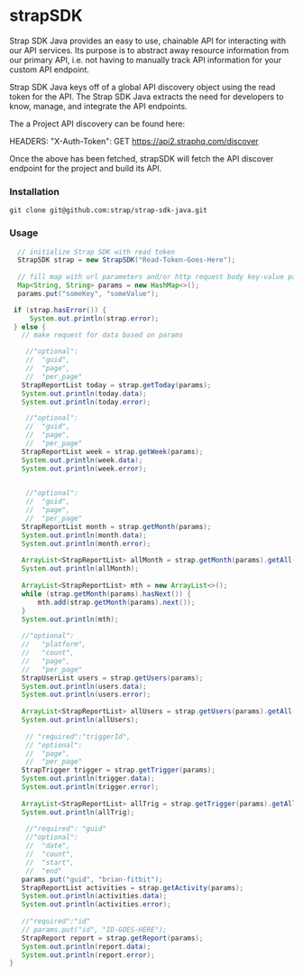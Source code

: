# strapSDK

Strap SDK Java provides an easy to use, chainable API for interacting with our API services. Its purpose is to abstract away resource information from our primary API, i.e. not having to manually track API information for your custom API endpoint.

Strap SDK Java keys off of a global API discovery object using the read token for the API. The Strap SDK Java extracts the need for developers to know, manage, and integrate the API endpoints.

The a Project API discovery can be found here:

HEADERS: "X-Auth-Token": GET https://api2.straphq.com/discover

Once the above has been fetched, strapSDK will fetch the API discover endpoint for the project and build its API.

### Installation

```
git clone git@github.com:strap/strap-sdk-java.git
```

### Usage
```java
  // initialize Strap SDK with read token
  StrapSDK strap = new StrapSDK("Read-Token-Goes-Here");
 
  // fill map with url parameters and/or http request body key-value pairs
  Map<String, String> params = new HashMap<>();
  params.put("someKey", "someValue");

 if (strap.hasError()) {
     System.out.println(strap.error);
 } else {
   // make request for data based on params

    //"optional": 
    //  "guid",
    //  "page",
    //  "per_page"
   StrapReportList today = strap.getToday(params);
   System.out.println(today.data);
   System.out.println(today.error);

    //"optional":
    //  "guid",
    //  "page",
    //  "per_page"
   StrapReportList week = strap.getWeek(params);
   System.out.println(week.data);
   System.out.println(week.error);
   

    //"optional": 
    //  "guid",
    //  "page",
    //  "per_page"
   StrapReportList month = strap.getMonth(params);
   System.out.println(month.data);
   System.out.println(month.error);
   
   ArrayList<StrapReportList> allMonth = strap.getMonth(params).getAll();
   System.out.println(allMonth);
   
   ArrayList<StrapReportList> mth = new ArrayList<>();
   while (strap.getMonth(params).hasNext()) {
       mth.add(strap.getMonth(params).next());
   }
   System.out.println(mth);
   
   //"optional": 
   //   "platform",
   //   "count",
   //   "page",
   //   "per_page"
   StrapUserList users = strap.getUsers(params);
   System.out.println(users.data);
   System.out.println(users.error);
   
   ArrayList<StrapReportList> allUsers = strap.getUsers(params).getAll();
   System.out.println(allUsers);
   
    // "required":"triggerId",
    // "optional": 
    //  "page",
    //  "per_page"
   StrapTrigger trigger = strap.getTrigger(params);
   System.out.println(trigger.data);
   System.out.println(trigger.error);
   
   ArrayList<StrapReportList> allTrig = strap.getTrigger(params).getAll();
   System.out.println(allTrig);
   
    //"required": "guid"
    //"optional":
    //  "date",
    //  "count",
    //  "start",
    //  "end"
   params.put("guid", "brian-fitbit");
   StrapReportList activities = strap.getActivity(params);
   System.out.println(activities.data);
   System.out.println(activities.error);
   
   //"required":"id"
   // params.put("id", "ID-GOES-HERE");
   StrapReport report = strap.getReport(params);
   System.out.println(report.data);
   System.out.println(report.error);
}
```

